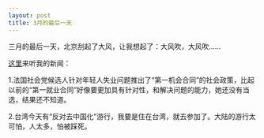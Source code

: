 ```yaml
---
layout: post
title: 3月的最后一天
---
```


三月的最后一天，北京刮起了大风，让我想起了：大风吹，大风吹……

[这里](http://www.francaisblog.com.cn/node/557)来听我的新闻：

1.法国社会党候选人针对年轻人失业问题推出了“第一机会合同”的社会政策，比起以前的“第一就业合同”好像要更加具有针对性，和解决问题的能力，她还没有当选，结果还不知道。

2.台湾今天有“反对去中国化”游行，我要是住在台湾，就去参加了。大陆的游行太可怕，人太多，怕被踩死。
